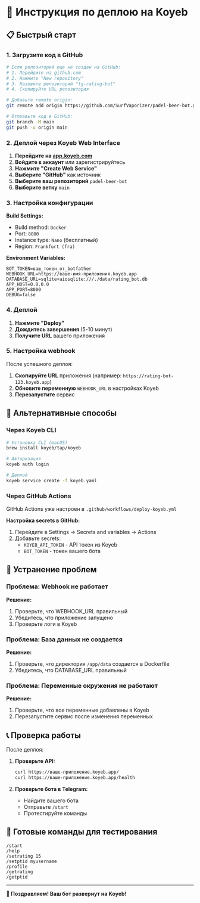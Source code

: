 # 🚀 Инструкция по деплою на Koyeb

## 📋 Быстрый старт

### 1. Загрузите код в GitHub

```bash
# Если репозиторий еще не создан на GitHub:
# 1. Перейдите на github.com
# 2. Нажмите "New repository"
# 3. Назовите репозиторий "tg-rating-bot"
# 4. Скопируйте URL репозитория

# Добавьте remote origin:
git remote add origin https://github.com/SurfVaporizer/padel-beer-bot.git

# Отправьте код в GitHub:
git branch -M main
git push -u origin main
```

### 2. Деплой через Koyeb Web Interface

1. **Перейдите на [app.koyeb.com](https://app.koyeb.com)**
2. **Войдите в аккаунт** или зарегистрируйтесь
3. **Нажмите "Create Web Service"**
4. **Выберите "GitHub"** как источник
5. **Выберите ваш репозиторий** `padel-beer-bot`
6. **Выберите ветку** `main`

### 3. Настройка конфигурации

**Build Settings:**
- Build method: `Docker`
- Port: `8000`
- Instance type: `Nano` (бесплатный)
- Region: `Frankfurt (fra)`

**Environment Variables:**
```
BOT_TOKEN=ваш_токен_от_botfather
WEBHOOK_URL=https://ваше-имя-приложения.koyeb.app
DATABASE_URL=sqlite+aiosqlite:///./data/rating_bot.db
APP_HOST=0.0.0.0
APP_PORT=8000
DEBUG=false
```

### 4. Деплой

1. **Нажмите "Deploy"**
2. **Дождитесь завершения** (5-10 минут)
3. **Получите URL** вашего приложения

### 5. Настройка webhook

После успешного деплоя:

1. **Скопируйте URL** приложения (например: `https://rating-bot-123.koyeb.app`)
2. **Обновите переменную** `WEBHOOK_URL` в настройках Koyeb
3. **Перезапустите** сервис

## 🔧 Альтернативные способы

### Через Koyeb CLI

```bash
# Установка CLI (macOS)
brew install koyeb/tap/koyeb

# Авторизация
koyeb auth login

# Деплой
koyeb service create -f koyeb.yaml
```

### Через GitHub Actions

GitHub Actions уже настроен в `.github/workflows/deploy-koyeb.yml`

**Настройка secrets в GitHub:**
1. Перейдите в Settings → Secrets and variables → Actions
2. Добавьте secrets:
   - `KOYEB_API_TOKEN` - API токен из Koyeb
   - `BOT_TOKEN` - токен вашего бота

## 🐛 Устранение проблем

### Проблема: Webhook не работает
**Решение:**
1. Проверьте, что WEBHOOK_URL правильный
2. Убедитесь, что приложение запущено
3. Проверьте логи в Koyeb

### Проблема: База данных не создается
**Решение:**
1. Проверьте, что директория `/app/data` создается в Dockerfile
2. Убедитесь, что DATABASE_URL правильный

### Проблема: Переменные окружения не работают
**Решение:**
1. Проверьте, что все переменные добавлены в Koyeb
2. Перезапустите сервис после изменения переменных

## 📞 Проверка работы

После деплоя:

1. **Проверьте API:**
   ```bash
   curl https://ваше-приложение.koyeb.app/
   curl https://ваше-приложение.koyeb.app/health
   ```

2. **Проверьте бота в Telegram:**
   - Найдите вашего бота
   - Отправьте `/start`
   - Протестируйте команды

## 🎯 Готовые команды для тестирования

```
/start
/help
/setrating 15
/setptid myusername
/profile
/getrating
/getptid
```

---

**🎉 Поздравляем! Ваш бот развернут на Koyeb!**
